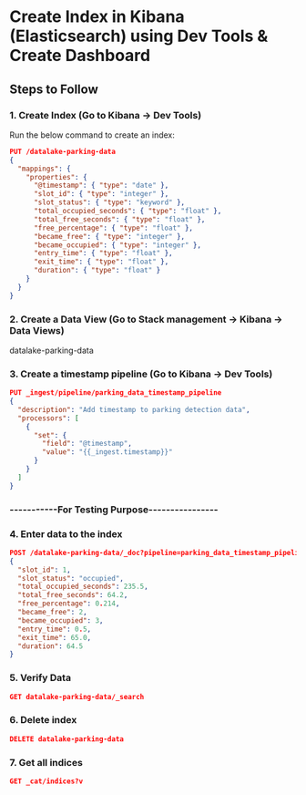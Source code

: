 # Create Index in Kibana (Elasticsearch) using Dev Tools & Create Dashboard

## Steps to Follow

### 1. Create Index (Go to Kibana → Dev Tools)

Run the below command to create an index:

```json
PUT /datalake-parking-data
{
  "mappings": {
    "properties": {
      "@timestamp": { "type": "date" },
      "slot_id": { "type": "integer" },
      "slot_status": { "type": "keyword" },
      "total_occupied_seconds": { "type": "float" },
      "total_free_seconds": { "type": "float" },
      "free_percentage": { "type": "float" },
      "became_free": { "type": "integer" },
      "became_occupied": { "type": "integer" },
      "entry_time": { "type": "float" },
      "exit_time": { "type": "float" },
      "duration": { "type": "float" }
    }
  }
}

```

### 2. Create a Data View (Go to Stack management → Kibana → Data Views)
datalake-parking-data

### 3. Create a timestamp pipeline (Go to Kibana → Dev Tools)
```json
PUT _ingest/pipeline/parking_data_timestamp_pipeline
{
  "description": "Add timestamp to parking detection data",
  "processors": [
    {
      "set": {
        "field": "@timestamp",
        "value": "{{_ingest.timestamp}}"
      }
    }
  ]
}

```

### -----------For Testing Purpose----------------
### 4. Enter data to the index
```json
POST /datalake-parking-data/_doc?pipeline=parking_data_timestamp_pipeline
{
  "slot_id": 1,
  "slot_status": "occupied",
  "total_occupied_seconds": 235.5,
  "total_free_seconds": 64.2,
  "free_percentage": 0.214,
  "became_free": 2,
  "became_occupied": 3,
  "entry_time": 0.5,
  "exit_time": 65.0,
  "duration": 64.5
}


```

### 5. Verify Data
```json
GET datalake-parking-data/_search
```

### 6. Delete index
```json
DELETE datalake-parking-data
```

### 7. Get all indices
```json
GET _cat/indices?v
```

